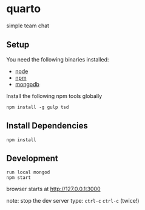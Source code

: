 # quarto
simple team chat

## Setup

You need the following binaries installed:
* [node](https://nodejs.org/)
* [npm](https://www.npmjs.com/)
* [mongodb](https://docs.mongodb.org/manual/tutorial/install-mongodb-on-os-x/)

Install the following npm tools globally
```$
npm install -g gulp tsd
```

## Install Dependencies
```$
npm install
```

## Development

```$
run local mongod
npm start
```

browser starts at http://127.0.0.1:3000

note: stop the dev server type: `ctrl-c` `ctrl-c` (twice!)

